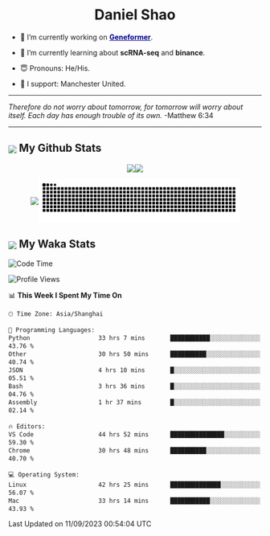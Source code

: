 

<h1 align="center">Daniel Shao</h1>

- 🐒 I’m currently working on <strong><a href="https://huggingface.co/ctheodoris/Geneformer" style="color: darkblue">Geneformer</a></strong>.

- 🥹 I’m currently learning about **scRNA-seq** and **binance**.

- 😇 Pronouns: He/His.

- 🦧 I support: Manchester United.

---

<i> Therefore do not worry about tomorrow, for tomorrow will worry about itself. Each day has enough trouble of its own. </i> -Matthew 6:34

---

<h2><img src="https://emojis.slackmojis.com/emojis/images/1579216111/7550/pikachu_wave.gif?1579216111" align="center" width="28" /> My Github Stats</h2>

<p align="center"><img align="center" src = "https://github-readme-stats.vercel.app/api?username=super-dainiu&show_icons=true&count_private=true&theme=tokyonight&hide=issues&line_height=30" width="400px"><img align="center" src = "https://github-readme-streak-stats.herokuapp.com/?user=super-dainiu&theme=tokyonight" width="400px"></p>

<p align="center"><img align="center" width="400px" src="https://github-readme-stats.vercel.app/api/top-langs/?username=super-dainiu&layout=compact&theme=tokyonight&hide=html,tex,jupyter%20notebook"><img align="center" width="400px" src="https://github.com/super-dainiu/super-dainiu/blob/output/github-contribution-grid-snake.svg"></p>

<h2><img src="https://emojis.slackmojis.com/emojis/images/1579216111/7550/pikachu_wave.gif?1579216111" align="center" width="28" /> My Waka Stats</h2>

<!--START_SECTION:waka-->
![Code Time](http://img.shields.io/badge/Code%20Time-451%20hrs%2059%20mins-blue)

![Profile Views](http://img.shields.io/badge/Profile%20Views-2-blue)

📊 **This Week I Spent My Time On** 

```text
🕑︎ Time Zone: Asia/Shanghai

💬 Programming Languages: 
Python                   33 hrs 7 mins       ███████████░░░░░░░░░░░░░░   43.76 % 
Other                    30 hrs 50 mins      ██████████░░░░░░░░░░░░░░░   40.74 % 
JSON                     4 hrs 10 mins       █░░░░░░░░░░░░░░░░░░░░░░░░   05.51 % 
Bash                     3 hrs 36 mins       █░░░░░░░░░░░░░░░░░░░░░░░░   04.76 % 
Assembly                 1 hr 37 mins        █░░░░░░░░░░░░░░░░░░░░░░░░   02.14 % 

🔥 Editors: 
VS Code                  44 hrs 52 mins      ███████████████░░░░░░░░░░   59.30 % 
Chrome                   30 hrs 48 mins      ██████████░░░░░░░░░░░░░░░   40.70 % 

💻 Operating System: 
Linux                    42 hrs 25 mins      ██████████████░░░░░░░░░░░   56.07 % 
Mac                      33 hrs 14 mins      ███████████░░░░░░░░░░░░░░   43.93 % 
```


 Last Updated on 11/09/2023 00:54:04 UTC
<!--END_SECTION:waka-->

